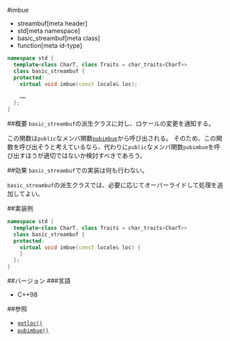 #imbue
* streambuf[meta header]
* std[meta namespace]
* basic_streambuf[meta class]
* function[meta id-type]

```cpp
namespace std {
  template<class CharT, class Traits = char_traits<CharT>>
  class basic_streambuf {
  protected:
    virtual void imbue(const locale& loc);

    ……
  };
}
```

##概要
`basic_streambuf`の派生クラスに対し、ロケールの変更を通知する。

この関数は`public`なメンバ関数[`pubimbue`](pubimbue.md)から呼び出される。
そのため、この関数を呼び出そうと考えているなら、代わりに`public`なメンバ関数`pubimbue`を呼び出すほうが適切ではないか検討すべきであろう。

##効果
`basic_streambuf`での実装は何も行わない。

`basic_streambuf`の派生クラスでは、必要に応じてオーバーライドして処理を追加してよい。

##実装例
```cpp
namespace std {
  template<class CharT, class Traits = char_traits<CharT>>
  class basic_streambuf {
  protected:
    virtual void imbue(const locale& loc) {
    }
  };
}
```

##バージョン
###言語
- C++98

##参照
- [`getloc()`](getloc.md)
- [`pubimbue()`](pubimbue.md)

